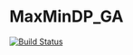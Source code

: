 # MaxMinDP_GA

[![Build Status](https://github.com/VaranTavers/MaxMinDP_GA.jl/actions/workflows/CI.yml/badge.svg?branch=main)](https://github.com/VaranTavers/MaxMinDP_GA.jl/actions/workflows/CI.yml?query=branch%3Amain)
